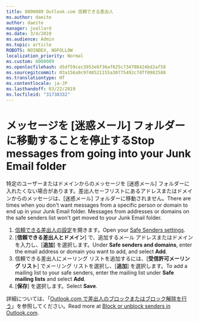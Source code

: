 ```yaml
---
title: 8000089 Outlook.com 信頼できる差出人
ms.author: daeite
author: daeite
manager: joallard
ms.date: 3/4/2019
ms.audience: Admin
ms.topic: article
ROBOTS: NOINDEX, NOFOLLOW
localization_priority: Normal
ms.custom: 8000089
ms.openlocfilehash: d5df59cec3953e6f36af025c734708424bd2af58
ms.sourcegitcommit: 03a156a9c9740521155a30775492c7dff0982588
ms.translationtype: HT
ms.contentlocale: ja-JP
ms.lasthandoff: 03/22/2019
ms.locfileid: "31738332"
---
```

# <a name="stop-messages-from-going-into-your-junk-email-folder"></a><span data-ttu-id="ba731-102">メッセージを [迷惑メール] フォルダーに移動することを停止する</span><span class="sxs-lookup"><span data-stu-id="ba731-102">Stop messages from going into your Junk Email folder</span></span>

<span data-ttu-id="ba731-p101">特定のユーザーまたはドメインからのメッセージを [迷惑メール] フォルダーに入れたくない場合があります。差出人セーフリストにあるアドレスまたはドメインからのメッセージは、[迷惑メール] フォルダーに移動されません。</span><span class="sxs-lookup"><span data-stu-id="ba731-p101">There are times when you don't want messages from a specific person or domain to end up in your Junk Email folder. Messages from addresses or domains on the safe senders list won't get moved to your Junk Email folder.</span></span>

1. <span data-ttu-id="ba731-105">[信頼できる差出人の設定](https://go.microsoft.com/fwlink/?linkid=2035804)を開きます。</span><span class="sxs-lookup"><span data-stu-id="ba731-105">Open your [Safe Senders settings](https://go.microsoft.com/fwlink/?linkid=2035804).</span></span>
2. <span data-ttu-id="ba731-106">[**信頼できる差出人とドメイン**] で、追加するメール アドレスまたはドメインを入力し、[**追加**] を選択します。</span><span class="sxs-lookup"><span data-stu-id="ba731-106">Under **Safe senders and domains**, enter the email address or domain you want to add, and select **Add**.</span></span>
3. <span data-ttu-id="ba731-107">信頼できる差出人にメーリング リストを追加するには、[**受信許可メーリング リスト**] でメーリング リストを選択し、[**追加**] を選択します。</span><span class="sxs-lookup"><span data-stu-id="ba731-107">To add a mailing list to your safe senders, enter the mailing list under **Safe mailing lists** and select **Add**.</span></span>
4. <span data-ttu-id="ba731-108">[**保存**] を選択します。</span><span class="sxs-lookup"><span data-stu-id="ba731-108">Select **Save**.</span></span>

<span data-ttu-id="ba731-109">詳細については、「[Outlook.com で差出人のブロックまたはブロック解除を行う](https://support.office.com/article/afba1c94-77bb-4f50-8b85-057cf52f4d5e)」を参照してください。</span><span class="sxs-lookup"><span data-stu-id="ba731-109">Read more at [Block or unblock senders in Outlook.com](https://support.office.com/article/afba1c94-77bb-4f50-8b85-057cf52f4d5e).</span></span>